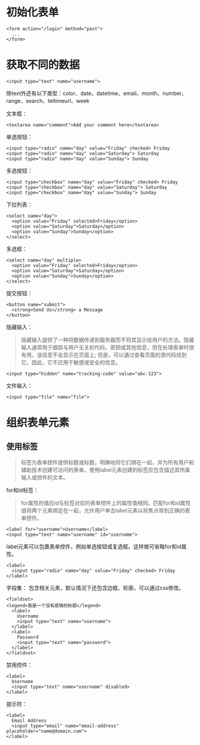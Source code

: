 # 初始化表单
    <form action="/login" method="post">
      ...
    </form>

# 获取不同的数据

    <input type="text" name="username">
    
除text外还有以下类型：color、date、datetime、email、month、number、range、search、teltimeurl、week

文本框：

    <textarea name="comment">Add your comment here</textarea>

单选按钮：

    <input type="radio" name="day" value="Friday" checked> Friday
    <input type="radio" name="day" value="Saturday"> Saturday
    <input type="radio" name="day" value="Sunday"> Sunday

多选按钮：

    <input type="checkbox" name="day" value="Friday" checked> Friday
    <input type="checkbox" name="day" value="Saturday"> Saturday
    <input type="checkbox" name="day" value="Sunday"> Sunday

下拉列表：

    <select name="day">
      <option value="Friday" selected>Friday</option>
      <option value="Saturday">Saturday</option>
      <option value="Sunday">Sunday</option>
    </select>
    
多选框：

    <select name="day" multiple>
      <option value="Friday" selected>Friday</option>
      <option value="Saturday">Saturday</option>
      <option value="Sunday">Sunday</option>
    </select>
    
提交按钮：

    <button name="submit">
      <strong>Send Us</strong> a Message
    </button>
    
隐藏输入：
>隐藏输入提供了一种将数据传递到服务器而不将其显示给用户的方法。隐藏输入通常用于跟踪与用户无关的代码，密钥或其他信息，但在处理表单时很有用。该信息不会显示在页面上; 但是，可以通过查看页面的源代码找到它。因此，它不应用于敏感或安全的信息。

    <input type="hidden" name="tracking-code" value="abc-123">

文件输入：

    <input type="file" name="file">

# 组织表单元素

## 使用标签
>标签为表单控件提供标题或标题，明确地将它们绑在一起，并为所有用户和辅助技术创建可访问的表单。使用label元素创建的标签应包含描述其所属输入或控件的文本。

for和id标签：
>for属性的值应id与标签对应的表单控件上的属性值相同。匹配for和id属性值将两个元素绑定在一起，允许用户单击label元素以将焦点带到正确的表单控件。

    <label for="username">Username</label>
    <input type="text" name="username" id="username">
    
label元素可以包裹表单控件，例如单选按钮或复选框。这样做可省略for和id属性。

    <label>
      <input type="radio" name="day" value="Friday" checked> Friday
    </label>

字段集：
包含相关元素，默认情况下还包含边框、轮廓，可以通过css修改。

    <fieldset>
    <legend>我是一个没有感情的标题</legend>
      <label>
        Username
        <input type="text" name="username">
      </label>
      <label>
        Password
        <input type="text" name="password">
      </label>
    </fieldset>

禁用控件：

    <label>
      Username
      <input type="text" name="username" disabled>
    </label>

提示符：

    <label>
      Email Address
      <input type="email" name="email-address" placeholder="name@domain.com">
    </label>
    


    
    
    
    
    
    
    
    
    
    
    
    
    
    
    
    
    
    

    
